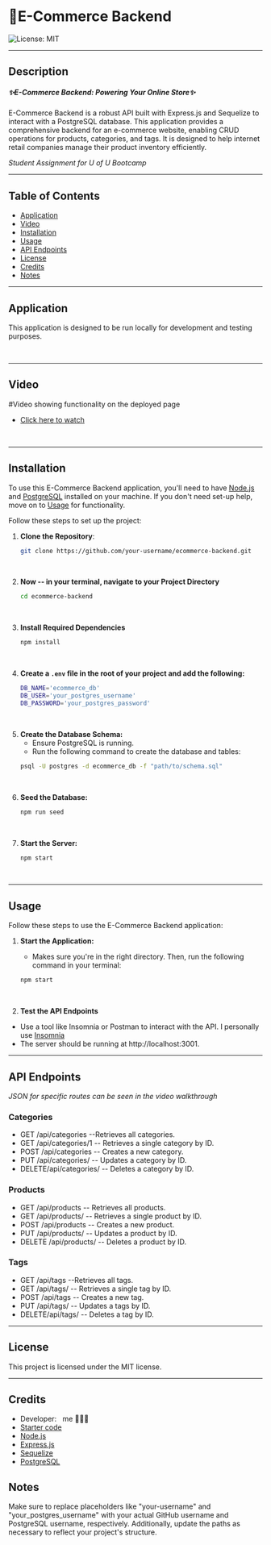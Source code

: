 # 🛒E-Commerce Backend
![License: MIT](https://img.shields.io/badge/License-MIT-yellow.svg)

---

## Description
##### ✨E-Commerce Backend: Powering Your Online Store✨

E-Commerce Backend is a robust API built with Express.js and Sequelize to interact with a PostgreSQL database. This application provides a comprehensive backend for an e-commerce website, enabling CRUD operations for products, categories, and tags. It is designed to help internet retail companies manage their product inventory efficiently.

*Student Assignment for U of U Bootcamp* 

---

## Table of Contents
- [Application](#application)
- [Video](#video)
- [Installation](#installation)
- [Usage](#usage)
- [API Endpoints](#api-endpoints)
- [License](#license)
- [Credits](#credits)
- [Notes](#notes)

---

## Application

This application is designed to be run locally for development and testing purposes.

&nbsp;

---

## Video

#Video showing functionality on the deployed page

- [Click here to watch](https://watch.screencastify.com/v/wGA0PEKnLXuZugPtNzaT)

&nbsp;


---

## Installation

To use this E-Commerce Backend application, you'll need to have [Node.js](https://nodejs.org/en/download/package-manager) and [PostgreSQL](https://www.postgresql.org/download/) installed on your machine. If you don't need set-up help, move on to [Usage](#usage) for functionality. 

Follow these steps to set up the project:

1. **Clone the Repository**: 
   ```bash
   git clone https://github.com/your-username/ecommerce-backend.git
&nbsp;

2. **Now -- in your terminal, navigate to your Project Directory**
    ```bash
    cd ecommerce-backend
&nbsp;

3. **Install Required Dependencies**
    ```bash
    npm install
&nbsp;

4. **Create a `.env` file in the root of your project and add the following:**
    ```bash
    DB_NAME='ecommerce_db'
    DB_USER='your_postgres_username'
    DB_PASSWORD='your_postgres_password'
&nbsp;

5. **Create the Database Schema:**
    - Ensure PostgreSQL is running.
    - Run the following command to create the database and tables: 
    ```bash
    psql -U postgres -d ecommerce_db -f "path/to/schema.sql"
&nbsp;

6. **Seed the Database:**
    ```bash
    npm run seed
&nbsp;

7. **Start the Server:**
    ```bash
    npm start
&nbsp;

---

## Usage
Follow these steps to use the E-Commerce Backend application:

1. **Start the Application:**
&nbsp;
   
   - Makes sure you're in the right directory. Then, run the following command in your terminal:
   ```bash
   npm start
&nbsp;

2. **Test the API Endpoints**
- Use a tool like Insomnia or Postman to interact with the API. I personally use [Insomnia](https://insomnia.rest/download)
- The server should be running at http://localhost:3001.
&nbsp;
---

## API Endpoints
*JSON for specific routes can be seen in the video walkthrough*

### Categories 

 - GET /api/categories
    --Retrieves all categories.
 - GET /api/categories/1
    -- Retrieves a single category by ID.
 - POST /api/categories
   -- Creates a new category.
 - PUT /api/categories/
   -- Updates a category by ID.
 - DELETE/api/categories/
   -- Deletes a category by ID.

### Products 

 - GET /api/products
   -- Retrieves all products.
 - GET /api/products/
   -- Retrieves a single product by ID.
 - POST /api/products
   -- Creates a new product.
 - PUT /api/products/
   -- Updates a product by ID.
 - DELETE /api/products/
   -- Deletes a product by ID.


### Tags 

 - GET /api/tags
    --Retrieves all tags.
 - GET /api/tags/
    -- Retrieves a single tag by ID.
 - POST /api/tags
   -- Creates a new tag.
 - PUT /api/tags/
   -- Updates a tags by ID.
 - DELETE/api/tags/
   -- Deletes a tag by ID.


---

## License
This project is licensed under the MIT license.

---


## Credits
- Developer: &nbsp; me 💁🏼‍♀️
&nbsp;
- [Starter code](https://github.com/coding-boot-camp/bookish-sniffle)
- [Node.js](https://nodejs.org/en/download/package-manager)
- [Express.js](https://expressjs.com/)
- [Sequelize](https://sequelize.org/)
- [PostgreSQL](https://www.postgresql.org/)


## Notes
Make sure to replace placeholders like "your-username" and "your_postgres_username" with your actual GitHub username and PostgreSQL username, respectively. Additionally, update the paths as necessary to reflect your project's structure.








